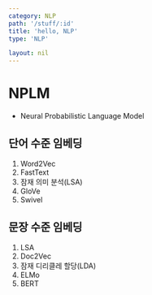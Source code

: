 ```yaml
---
category: NLP
path: '/stuff/:id'
title: 'hello, NLP'
type: 'NLP'

layout: nil
---
```

# NPLM
* Neural Probabilistic Language Model 

## 단어 수준 임베딩
1. Word2Vec
2. FastText
3. 잠재 의미 분석(LSA)
4. GloVe 
5. Swivel

## 문장 수준 임베딩
1. LSA
2. Doc2Vec
3. 잠재 디리클레 할당(LDA)
4. ELMo
5. BERT



